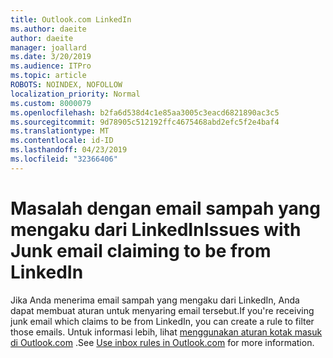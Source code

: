 ```yaml
---
title: Outlook.com LinkedIn
ms.author: daeite
author: daeite
manager: joallard
ms.date: 3/20/2019
ms.audience: ITPro
ms.topic: article
ROBOTS: NOINDEX, NOFOLLOW
localization_priority: Normal
ms.custom: 8000079
ms.openlocfilehash: b2fa6d538d4c1e85aa3005c3eacd6821890ac3c5
ms.sourcegitcommit: 9d78905c512192ffc4675468abd2efc5f2e4baf4
ms.translationtype: MT
ms.contentlocale: id-ID
ms.lasthandoff: 04/23/2019
ms.locfileid: "32366406"
---
```

# <a name="issues-with-junk-email-claiming-to-be-from-linkedin"></a><span data-ttu-id="fe502-102">Masalah dengan email sampah yang mengaku dari LinkedIn</span><span class="sxs-lookup"><span data-stu-id="fe502-102">Issues with Junk email claiming to be from LinkedIn</span></span>

<span data-ttu-id="fe502-103">Jika Anda menerima email sampah yang mengaku dari LinkedIn, Anda dapat membuat aturan untuk menyaring email tersebut.</span><span class="sxs-lookup"><span data-stu-id="fe502-103">If you're receiving junk email which claims to be from LinkedIn, you can create a rule to filter those emails.</span></span>
<span data-ttu-id="fe502-104">Untuk informasi lebih, lihat [menggunakan aturan kotak masuk di Outlook.com](https://aka.ms/OutlookComInboxRules) .</span><span class="sxs-lookup"><span data-stu-id="fe502-104">See [Use inbox rules in Outlook.com](https://aka.ms/OutlookComInboxRules) for more information.</span></span>


